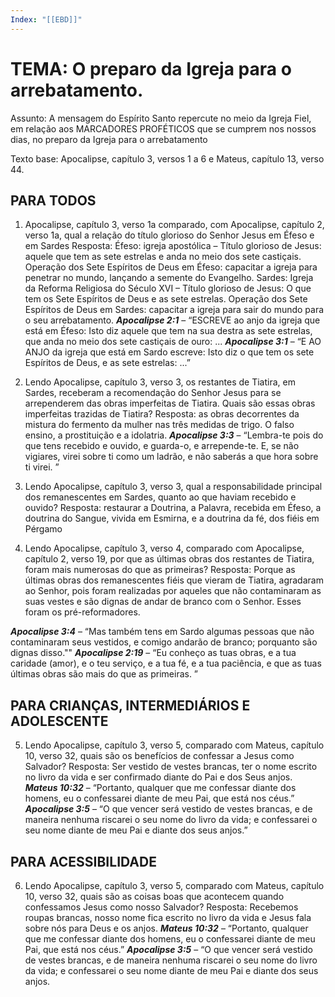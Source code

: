 ```yaml
---
Index: "[[EBD]]"
---
```

# TEMA: O preparo da Igreja para o arrebatamento.

Assunto: A mensagem do Espírito Santo repercute no meio da Igreja Fiel, em relação aos MARCADORES PROFÉTICOS que se cumprem nos nossos dias, no preparo da Igreja para o arrebatamento 

Texto base: Apocalipse, capítulo 3, versos 1 a 6 e Mateus, capítulo 13, verso 44.

## PARA TODOS

1. Apocalipse, capítulo 3, verso 1a comparado, com Apocalipse, capítulo 2, verso 1a, qual a relação do título glorioso do Senhor Jesus em Éfeso e em Sardes
Resposta: Éfeso: igreja apostólica – Título glorioso de Jesus: aquele que tem as sete estrelas e anda no meio dos sete castiçais. Operação dos Sete Espíritos de Deus em Éfeso: capacitar a igreja para penetrar no mundo, lançando a semente do Evangelho.
Sardes: Igreja da Reforma Religiosa do Século XVI – Título glorioso de Jesus: O que tem os Sete Espíritos de Deus e as sete estrelas. Operação dos Sete Espíritos de Deus em Sardes: capacitar a igreja para sair do mundo para o seu arrebatamento.
**_Apocalipse 2:1_** – “ESCREVE ao anjo da igreja que está em Éfeso: Isto diz aquele que tem na sua destra as sete estrelas, que anda no meio dos sete castiçais de ouro: ...
**_Apocalipse 3:1_** – “E AO ANJO da igreja que está em Sardo escreve: Isto diz o que tem os sete Espíritos de Deus, e as sete estrelas: ...”

2. Lendo Apocalipse, capítulo 3, verso 3, os restantes de Tiatira, em Sardes, receberam a recomendação do Senhor Jesus para se arrependerem das obras imperfeitas de Tiatira. Quais são essas obras imperfeitas trazidas de Tiatira?
Resposta: as obras decorrentes da mistura do fermento da mulher nas três medidas de trigo. O falso ensino, a prostituição e a idolatria.
**_Apocalipse 3:3_** – “Lembra-te pois do que tens recebido e ouvido, e guarda-o, e arrepende-te. E, se não vigiares, virei sobre ti como um ladrão, e não saberás a que hora sobre ti virei. ”

3. Lendo Apocalipse, capítulo 3, verso 3, qual a responsabilidade principal dos remanescentes em Sardes, quanto ao que haviam recebido e ouvido?
Resposta: restaurar a Doutrina, a Palavra, recebida em Éfeso, a doutrina do Sangue, vivida em Esmirna, e a doutrina da fé, dos fiéis em Pérgamo

4. Lendo Apocalipse, capítulo 3, verso 4, comparado com Apocalipse, capítulo 2, verso 19, por que as últimas obras dos restantes de Tiatira, foram mais numerosas do que as primeiras?
Resposta: Porque as últimas obras dos remanescentes fiéis que vieram de Tiatira, agradaram ao Senhor, pois foram realizadas por aqueles que não contaminaram as suas vestes e são dignas de andar de branco com o Senhor. Esses foram os pré-reformadores.

**_Apocalipse 3:4_** – “Mas também tens em Sardo algumas pessoas que não contaminaram seus vestidos, e comigo andarão de branco; porquanto são dignas disso.""
**_Apocalipse 2:19_** – “Eu conheço as tuas obras, e a tua caridade (amor), e o teu serviço, e a tua fé, e a tua paciência, e que as tuas últimas obras são mais do que as primeiras. ”

## PARA CRIANÇAS, INTERMEDIÁRIOS E ADOLESCENTE

5. Lendo Apocalipse, capítulo 3, verso 5, comparado com Mateus, capítulo 10, verso 32, quais são os benefícios de confessar a Jesus como Salvador?
Resposta: Ser vestido de vestes brancas, ter o nome escrito no livro da vida e ser confirmado diante do Pai e dos Seus anjos. 
**_Mateus 10:32_** – “Portanto, qualquer que me confessar diante dos homens, eu o confessarei diante de meu Pai, que está nos céus.” 
**_Apocalipse 3:5_** – “O que vencer será vestido de vestes brancas, e de maneira nenhuma riscarei o seu nome do livro da vida; e confessarei o seu nome diante de meu Pai e diante dos seus anjos.”

## PARA ACESSIBILIDADE
6. Lendo Apocalipse, capítulo 3, verso 5, comparado com Mateus, capítulo 10, verso 32, quais são as coisas boas que acontecem quando confessamos Jesus como nosso Salvador?
Resposta: Recebemos roupas brancas, nosso nome fica escrito no livro da vida e Jesus fala sobre nós para Deus e os anjos. 
**_Mateus 10:32_** – “Portanto, qualquer que me confessar diante dos homens, eu o confessarei diante de meu Pai, que está nos céus.” 
**_Apocalipse 3:5_** – “O que vencer será vestido de vestes brancas, e de maneira nenhuma riscarei o seu nome do livro da vida; e confessarei o seu nome diante de meu Pai e diante dos seus anjos.